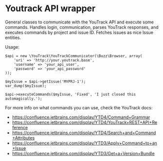 Youtrack API wrapper
====================

General classes to communicate with the YouTrack API and execute some commands.
Handles login, communication, parses YouTrack responses, and executes commands by project and issue ID.
Fetches issues as nice Issue entities.

Usage:

```
$api = new \YouTrack\YouTrackCommunicator(\Buzz\Browser, array(
    'uri' => 'http://your.youtrack.base',
    'username' => 'your_api_user',
    'password' => 'your_api_password'
));

$myIssue = $api->getIssue('MYPRJ-1');
var_dump($myIssue);

$api->executeCommands($myIssue, 'Fixed', 'I just closed this automagically.');
```

For more info on what commands you can use, check the YouTrack docs:
- https://confluence.jetbrains.com/display/YTD4/Command+Grammar
- https://confluence.jetbrains.com/display/YTD4/YouTrack+REST+API+Reference
- https://confluence.jetbrains.com/display/YTD4/Search+and+Command+Attributes
- https://confluence.jetbrains.com/display/YTD3/Apply+Command+to+an+Issue
- https://confluence.jetbrains.com/display/YTD3/Get+a+Version+Bundle